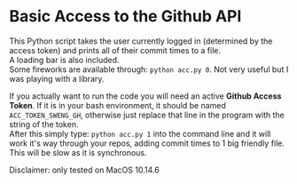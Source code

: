 # Basic Access to the Github API

This Python script takes the user currently logged in (determined by the access token) and prints all of their commit times to a file.  
A loading bar is also included.  
Some fireworks are available through: `python acc.py 0`. Not very useful but I was playing with a library.  

If you actually want to run the code you will need an active **Github Access Token**. If it is in your bash environment, it should be named `ACC_TOKEN_SWENG_GH`, otherwise just replace that line in the program with the string of the token.  
After this simply type: `python acc.py 1` into the command line and it will work it's way through your repos, adding commit times to 1 big friendly file. This will be slow as it is synchronous.  

Disclaimer: only tested on MacOS 10.14.6
